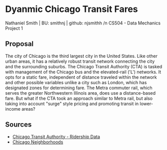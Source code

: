 # Dyanmic Chicago Transit Fares
Nathaniel Smith | BU: smithnj | github: njsmithh /n CS504 - Data Mechanics Project 1

## Proposal
The city of Chicago is the third largest city in the United States. Like other urban areas, it has a relatively robust transit network connecting the city and the surrounding suburbs. The Chicago Transit Authority (CTA) is tasked with management of the Chicago bus and the elevated-rail ('L') networks. It opts for a static fare, independent of distance traveled within the network and other possible variables unlike a city such as London, which has designated zones for determining fare. The Metra commuter rail, which serves the greater Northwestern Illinois area, does use a distance-based fare. But what if the CTA took an approach similar to Metra rail, but also taking into account "surge" style pricing and promoting transit in lower-income areas?

## Sources
* [Chicago Transit Authority - Ridership Data](https://data.cityofchicago.org/Transportation/CTA-Ridership-L-Station-Entries-Monthly-Day-Type-A/t2rn-p8d7)
* [Chicago Neighborhoods](https://google.com)